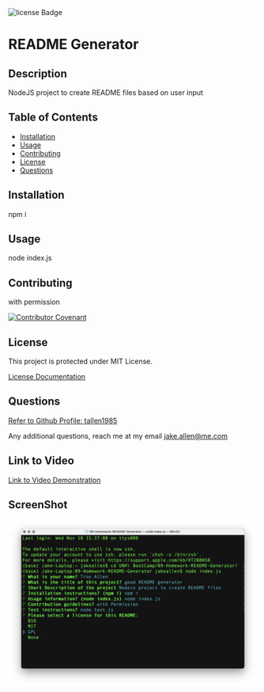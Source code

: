 <img src="https://img.shields.io/badge/License-MIT-green" alt="license Badge" />
  
  
  # README Generator
  ## Description
  NodeJS project to create README files based on user input
  
  ## Table of Contents
  - [Installation](#installation)
  - [Usage](#usage)
  - [Contributing](#contributing)
  - [License](#license)
  - [Questions](#questions)
  ## Installation
  npm i
  ## Usage
  node index.js
      
  ## Contributing
  with permission
  
  [![Contributor Covenant](https://img.shields.io/badge/Contributor%20Covenant-2.1-4baaaa.svg)](code_of_conduct.md)
  ## License
  This project is protected under MIT License.

[License Documentation](https://opensource.org/licenses/MIT)
  ## Questions
  [Refer to Github Profile: tallen1985](http://www.github.com/tallen1985)
  
  Any additional questions, reach me at my email jake.allen@me.com

  ## Link to Video
  [Link to Video Demonstration](https://drive.google.com/file/d/193HhBhpt9wfd1zkMJdvom33mQA6KZCjt/view?usp=sharing)

  ## ScreenShot
  ![README Generator Screenshot](./screenshot.jpg)
  
